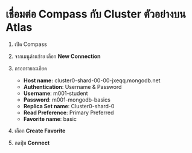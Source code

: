 
# เชื่อมต่อ Compass กับ Cluster ตัวอย่างบน Atlas

1. เปิด Compass
2. จากเมนูด้านซ้าย เลือก **New Connection** 
3. กรอกรายละเอียด
	- **Host name:**  cluster0-shard-00-00-jxeqq.mongodb.net
	- **Authentication**: Username & Password
	- **Username**: m001-student
	- **Password**: m001-mongodb-basics
	- **Replica Set name**: Cluster0-shard-0
	- **Read Preference**: Primary Preferred 
	- **Favorite name**: basic

4. เลือก **Create Favorite**
5. กดปุ่ม **Connect**